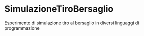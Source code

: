 # SimulazioneTiroBersaglio
Esperimento di simulazione tiro al bersaglio in diversi linguaggi di programmazione
